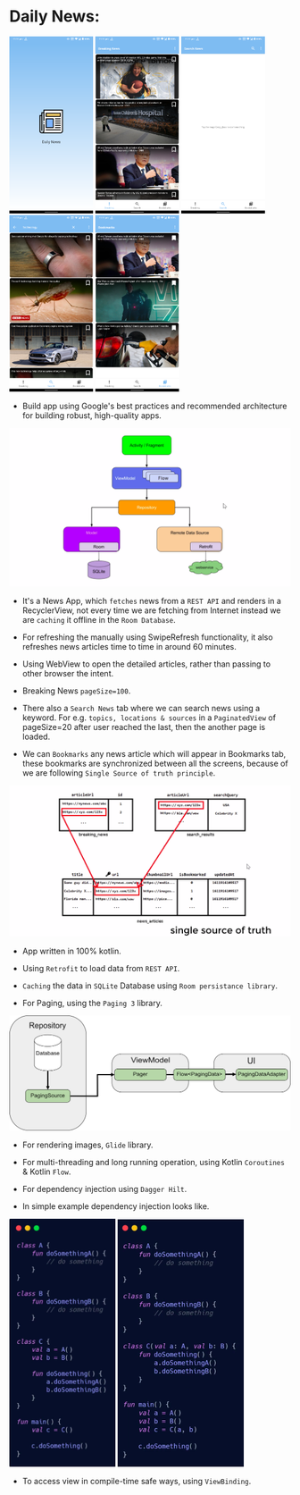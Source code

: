 # Daily News:

<p float="left">
  <img src="img/1.png" width="150" />
  <img src="img/2.png" width="150" /> 
  <img src="img/3.png" width="150" /> 
  <img src="img/4.png" width="150" /> 
  <img src="img/5.png" width="150" /> 
</p>

- Build app using Google's best practices and recommended architecture for building robust, high-quality apps.

![MVVM](img/mvvm.png)

- It's a News App, which `fetches` news from a `REST API` and renders in a RecyclerView, not every time we are fetching from Internet instead we are `caching` it offline in the `Room Database`.

- For refreshing the manually using SwipeRefresh functionality, it also refreshes news articles time to time in around 60 minutes.

- Using WebView to open the detailed articles, rather than passing to other browser the intent.

- Breaking News `pageSize=100`.

- There also a `Search News` tab where we can search news using a keyword. For e.g. `topics, locations & sources` in a `PaginatedView` of pageSize=20 after user reached the last, then the another page is loaded.

- We can `Bookmarks` any news article which will appear in Bookmarks tab, these bookmarks are synchronized between all the screens, because of we are following `Single Source of truth principle`.

![Single Source of truth](img/single_source_truth.png)

- App written in 100% kotlin.

- Using `Retrofit` to load data from `REST API`.

- `Caching` the data in `SQLite` Database using `Room persistance library`.

- For Paging, using the `Paging 3` library.

![Paging](img/paging.png)

- For rendering images, `Glide` library.

- For multi-threading and long running operation, using Kotlin `Coroutines` & Kotlin `Flow`.

- For dependency injection using `Dagger Hilt`.

- In simple example dependency injection looks like.

<p float="left">
  <img src="img/di_1.png" width="190" />
  <img src="img/di_2.png" width="226" /> 
</p>

- To access view in compile-time safe ways, using `ViewBinding`.